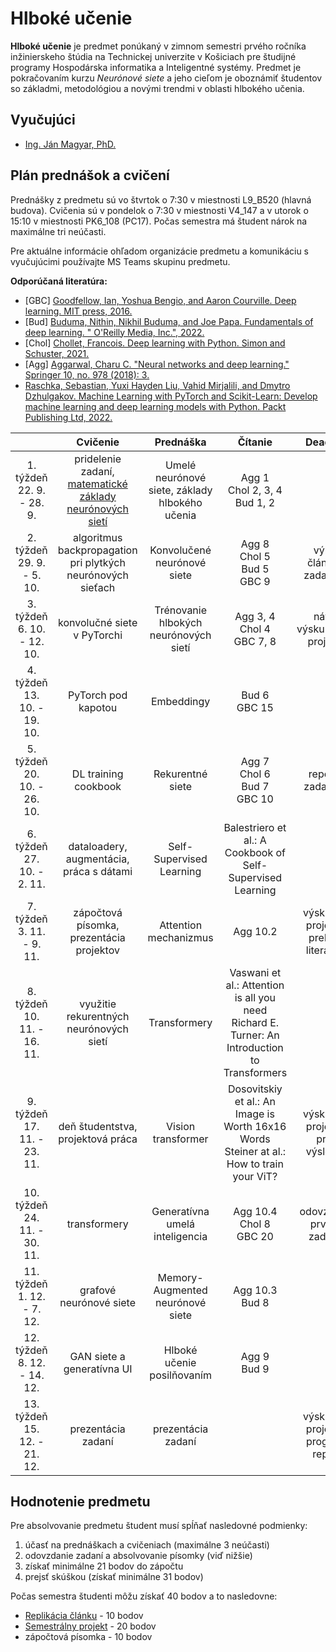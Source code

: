 # Hlboké učenie

**Hlboké učenie** je predmet ponúkaný v zimnom semestri prvého ročníka inžinierskeho štúdia na Technickej univerzite v Košiciach pre študijné programy Hospodárska informatika a Inteligentné systémy. Predmet je pokračovaním kurzu *Neurónové siete* a jeho cieľom je oboznámiť študentov so základmi, metodológiou a novými trendmi v oblasti hlbokého učenia.

## Vyučujúci
 - [Ing. Ján Magyar, PhD.](https://cit.fei.tuke.sk/people-janmagyar/)

## Plán prednášok a cvičení
Prednášky z predmetu sú vo štvrtok o 7:30 v miestnosti L9_B520 (hlavná budova). Cvičenia sú v pondelok o 7:30 v miestnosti V4_147 a v utorok o 15:10 v miestnosti PK6_108 (PC17). Počas semestra má študent nárok na maximálne tri neúčasti.

Pre aktuálne informácie ohľadom organizácie predmetu a komunikáciu s vyučujúcimi používajte MS Teams skupinu predmetu.

**Odporúčaná literatúra:**

* [GBC] [Goodfellow, Ian, Yoshua Bengio, and Aaron Courville. Deep learning. MIT press, 2016.](https://www.deeplearningbook.org)
* [Bud] [Buduma, Nithin, Nikhil Buduma, and Joe Papa. Fundamentals of deep learning. " O'Reilly Media, Inc.", 2022.](https://www.oreilly.com/library/view/fundamentals-of-deep/9781492082170/)
* [Chol] [Chollet, Francois. Deep learning with Python. Simon and Schuster, 2021.](https://www.manning.com/books/deep-learning-with-python-second-edition)
* [Agg] [Aggarwal, Charu C. "Neural networks and deep learning." Springer 10, no. 978 (2018): 3.](https://link.springer.com/book/10.1007/978-3-319-94463-0)
* [Raschka, Sebastian, Yuxi Hayden Liu, Vahid Mirjalili, and Dmytro Dzhulgakov. Machine Learning with PyTorch and Scikit-Learn: Develop machine learning and deep learning models with Python. Packt Publishing Ltd, 2022.](https://www.packtpub.com/product/machine-learning-with-pytorch-and-scikit-learn/9781801819312)

|                                  |                            **Cvičenie**                            |                    **Prednáška**                   |                             **Čítanie**                             |              **Deadliny**               |
|:--------------------------------:|:------------------------------------------------------------------:|:--------------------------------------------------:|:-------------------------------------------------------------------:|:---------------------------------------:|
|   1. týždeň<br>22. 9. - 28. 9.   |      pridelenie zadaní, [matematické základy neurónových sietí](labs/lab01-basic-maths.pdf)      |   Umelé neurónové siete, základy hlbokého učenia   | Agg 1 <br> Chol 2, 3, 4 <br> Bud 1, 2                               |                                         |
|   2. týždeň<br>29. 9. - 5. 10.   |    algoritmus backpropagation pri plytkých neurónových sieťach     |            Konvolučené neurónové siete             | Agg 8 <br> Chol 5 <br> Bud 5 <br> GBC 9                             | výber článku k zadaniu 1                |
|   3. týždeň<br>6. 10. - 12. 10.  |                    konvolučné siete v PyTorchi                     |        Trénovanie hlbokých neurónových sietí       | Agg 3, 4 <br> Chol 4 <br> GBC 7, 8                                  | návrh výskumného projektu               |
|   4. týždeň<br>13. 10. - 19. 10. |                       PyTorch pod kapotou                          |                     Embeddingy                     | Bud 6 <br> GBC 15                                                   |                                         |
|   5. týždeň<br>20. 10. - 26. 10. |                      DL training cookbook                          |                  Rekurentné siete                  | Agg 7 <br> Chol 6 <br> Bud 7 <br> GBC 10                            | report k zadaniu 1                      |
|   6. týždeň<br>27. 10. - 2. 11.  |             dataloadery, augmentácia, práca s dátami               |              Self-Supervised Learning              | Balestriero et al.: A Cookbook of Self-Supervised Learning          |                                         |
|   7. týždeň<br>3. 11. - 9. 11.   |               zápočtová písomka, prezentácia projektov             |                Attention mechanizmus               | Agg 10.2                                                            | výskumný projekt - prehľad literatúry   |
|   8. týždeň<br>10. 11. - 16. 11. |               využitie rekurentných neurónových sietí              |                    Transformery                    | Vaswani et al.: Attention is all you need <br> Richard E. Turner: An Introduction to Transformers   |                                         |
|   9. týždeň<br>17. 11. - 23. 11. |                  deň študentstva, projektová práca                 |                 Vision transformer                 | Dosovitskiy et al.: An Image is Worth 16x16 Words <br> Steiner at al.: How to train your ViT?     | výskumný projekt - prvé výsledky        |
|  10. týždeň<br>24. 11. - 30. 11. |                            transformery                            |           Generatívna umelá inteligencia           | Agg 10.4 <br> Chol 8 <br> GBC 20                                    | odovzdanie prvého zadania               |
|  11. týždeň<br>1. 12. - 7. 12.   |                       grafové neurónové siete                      |          Memory-Augmented neurónové siete          | Agg 10.3 <br> Bud 8                                                 |                                         |
|  12. týždeň<br>8. 12. - 14. 12.  |                     GAN siete a generatívna UI                     |             Hlboké učenie posilňovaním             | Agg 9 <br> Bud 9                                                    |                                         |
|  13. týždeň<br>15. 12. - 21. 12. |                          prezentácia zadaní                        |                 prezentácia zadaní                 |                                                                     | výskumný projekt - progress report      |

## Hodnotenie predmetu
Pre absolvovanie predmetu študent musí spĺňať nasledovné podmienky:

1. účasť na prednáškach a cvičeniach (maximálne 3 neúčasti)
2. odovzdanie zadaní a absolvovanie písomky (viď nižšie)
3. získať minimálne 21 bodov do zápočtu
4. prejsť skúškou (získať minimálne 31 bodov)

Počas semestra študenti môžu získať 40 bodov a to nasledovne:

  - [Replikácia článku](assignments/assignment1.md) - 10 bodov
  - [Semestrálny projekt](assignments/assignment2.md) - 20 bodov
  - zápočtová písomka - 10 bodov
